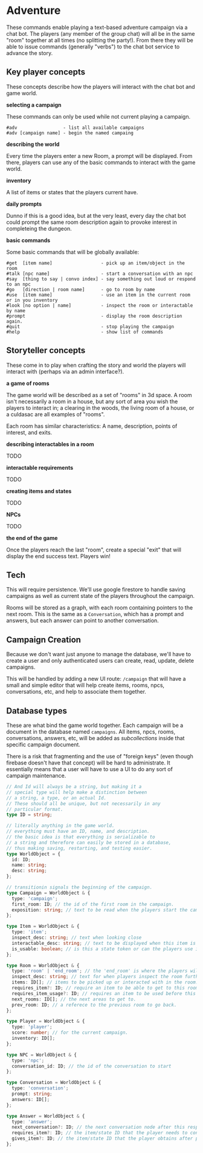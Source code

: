 # Adventure

These commands enable playing a text-based adventure campaign via a chat bot. The players (any member of the group chat) will all be in the same "room" together at all times (no splitting the party!). From there they will be able to issue commands (generally "verbs") to the chat bot service to advance the story.

## Key player concepts

These concepts describe how the players will interact with the chat bot and game world.

**selecting a campaign**

These commands can only be used while not current playing a campaign.

```
#adv                 - list all available campaigns
#adv [campaign name] - begin the named campaing
```

**describing the world**

Every time the players enter a new Room, a prompt will be displayed. From there, players can use any of the basic commands to interact with the game world.

**inventory**

A list of items or states that the players current have.

**daily prompts**

Dunno if this is a good idea, but at the very least, every day the chat bot could prompt the same room description again to provoke interest in completeing the dungeon.

**basic commands**

Some basic commands that will be globally available:

```
#get  [item name]                  - pick up an item/object in the room
#talk [npc name]                   - start a conversation with an npc
#say  [thing to say | convo index] - say something out loud or respond to an npc
#go   [direction | room name]      - go to room by name
#use  [item name]                  - use an item in the current room or in you inventory
#look [no option | name]           - inspect the room or interactable by name
#prompt                            - display the room description again.
#quit                              - stop playing the campaign
#help                              - show list of commands
```

## Storyteller concepts

These come in to play when crafting the story and world the players will interact with (perhaps via an admin interface?).

**a game of rooms**

The game world will be described as a set of "rooms" in 3d space. A room isn't necessarily a room in a house, but any sort of area you wish the players to interact in; a clearing in the woods, the living room of a house, or a culdasac are all examples of "rooms".

Each room has similar characteristics: A name, description, points of interest, and exits.

**describing interactables in a room**

TODO

**interactable requirements**

TODO

**creating items and states**

TODO

**NPCs**

TODO

**the end of the game**

Once the players reach the last "room", create a special "exit" that will display the end success text. Players win!

## Tech

This will require persistence. We'll use google firestore to handle saving campaigns as well as current state of the players throughout the campaign.

Rooms will be stored as a graph, with each room containing pointers to the next room. This is the same as a `Conversation`, which has a prompt and answers, but each answer can point to another conversation.

## Campaign Creation

Because we don't want just anyone to manage the database, we'll have to create a user and only authenticated users can create, read, update, delete campaigns.

This will be handled by adding a new UI route: `/campaign` that will have a small and simple editor that will help create items, rooms, npcs, conversations, etc, and help to associate them together.

## Database types

These are what bind the game world together. Each campaign will be a document in the database named `campaigns`. All items, npcs, rooms, conversations, answers, etc, will be added as _subcollections_ inside that specific campaign document.

There is a risk that fragmenting and the use of "foreign keys" (even though firebase doesn't have that concept) will be hard to administrate. It essentially means that a user will have to use a UI to do any sort of campaign maintenance.

```typescript
// And Id will always be a string, but making it a
// special type will help make a distinction between
// a string, a type, or an actual Id.
// These should all be unique, but not necessarily in any
// particular format.
type ID = string;

// literally anything in the game world.
// everything must have an ID, name, and description.
// the basic idea is that everything is serializable to
// a string and therefore can easily be stored in a database,
// thus making saving, restarting, and testing easier.
type WorldObject = {
  id: ID;
  name: string;
  desc: string;
};

// transitionin signals the beginning of the campaign.
type Campaign = WorldObject & {
  type: 'campaign';
  first_room: ID; // the id of the first room in the campaign.
  exposition: string; // text to be read when the players start the campaign.
};

type Item = WorldObject & {
  type: 'item';
  inspect_desc: string; // text when looking close
  interactable_desc: string; // text to be displayed when this item is used.
  is_usable: boolean; // is this a state token or can the players use it?
};

type Room = WorldObject & {
  type: 'room' | 'end_room'; // the 'end_room' is where the players will finish the  game!
  inspect_desc: string; // text for when players inspect the room further
  items: ID[]; // items to be picked up or interacted with in the room.
  requires_item?: ID; // require an item to be able to get to this room
  requires_item_usage?: ID; // requires an item to be used before this room is available
  next_rooms: ID[]; // the next areas to get to.
  prev_room: ID; // a referece to the previous room to go back.
};

type Player = WorldObject & {
  type: 'player';
  score: number; // for the current campaign.
  inventory: ID[];
};

type NPC = WorldObject & {
  type: 'npc';
  conversation_id: ID; // the id of the conversation to start
};

type Conversation = WorldObject & {
  type: 'conversation';
  prompt: string;
  answers: ID[];
};

type Answer = WorldObject & {
  type: 'answer';
  next_conversation?: ID; // the next conversation node after this response has been sent.
  requires_item?: ID; // the item/state ID that the player needs to contain to select this answer
  gives_item?: ID; // the item/state ID that the player obtains after picking this answer
};
```
